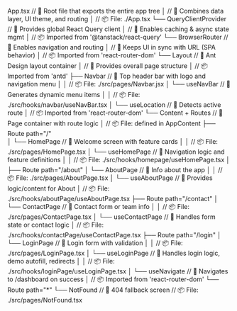 App.tsx                                     // 🔹 Root file that exports the entire app tree
│                                           // 🔸 Combines data layer, UI theme, and routing
│                                           // 📦 File: ./App.tsx
└── QueryClientProvider                     // 🔹 Provides global React Query client
    │                                       // 🔸 Enables caching & async state mgmt
    │                                       // 📦 Imported from '@tanstack/react-query'
    └── BrowserRouter                       // 🔹 Enables navigation and routing
        │                                   // 🔸 Keeps UI in sync with URL (SPA behavior)
        │                                   // 📦 Imported from 'react-router-dom'
        └── Layout                          // 🔹 Ant Design layout container
            │                               // 🔸 Provides overall page structure
            │                               // 📦 Imported from 'antd'
            ├── Navbar                      // 🔹 Top header bar with logo and navigation menu
            │   │                           // 📦 File: ./src/pages/Navbar.jsx
            │   └── useNavBar               // 🔹 Generates dynamic menu items
            │       │                       // 📦 File: ./src/hooks/navbar/useNavBar.tsx
            │       └── useLocation         // 🔹 Detects active route
            │                               // 📦 Imported from 'react-router-dom'
            └── Content + Routes            // 🔹 Page container with route logic
                │                           // 📦 File: defined in AppContent
                ├── Route path="/"          
                │   └── HomePage            // 🔹 Welcome screen with feature cards
                │       │                   // 📦 File: ./src/pages/HomePage.tsx
                │       └── useHomePage     // 🔹 Navigation logic and feature definitions
                │           │               // 📦 File: ./src/hooks/homepage/useHomePage.tsx
                │     
                ├── Route path="/about"
                │   └── AboutPage           // 🔹 Info about the app
                │       │                   // 📦 File: ./src/pages/AboutPage.tsx
                │       └── useAboutPage    // 🔹 Provides logic/content for About
                │                           // 📦 File: ./src/hooks/aboutPage/useAboutPage.tsx
                ├── Route path="/contact"
                │   └── ContactPage         // 🔹 Contact form or team info
                │       │                   // 📦 File: ./src/pages/ContactPage.tsx
                │       └── useContactPage  // 🔹 Handles form state or contact logic
                │                           // 📦 File: ./src/hooks/contactPage/useContactPage.tsx
                ├── Route path="/login"
                │   └── LoginPage           // 🔹 Login form with validation
                │       │                   // 📦 File: ./src/pages/LoginPage.tsx
                │       └── useLoginPage    // 🔹 Handles login logic, demo autofill, redirects
                │           │               // 📦 File: ./src/hooks/loginPage/useLoginPage.tsx
                │           └── useNavigate // 🔹 Navigates to /dashboard on success
                │                           // 📦 Imported from 'react-router-dom'
                └── Route path="*"
                    └── NotFound            // 🔹 404 fallback screen
                                            // 📦 File: ./src/pages/NotFound.tsx
